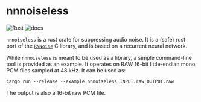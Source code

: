 # nnnoiseless
![Rust](https://github.com/jneem/nnnoiseless/workflows/Rust/badge.svg)
![docs]( https://docs.rs/nnnoiseless/badge.svg)

`nnnoiseless` is a rust crate for suppressing audio noise. It is a (safe) rust port of
the [`RNNoise`](https://github.com/xiph/rnnoise) C library, and is based on a recurrent
neural network.

While `nnnoiseless` is meant to be used as a library, a simple command-line
tool is provided as an example. It operates on RAW 16-bit little-endian mono
PCM files sampled at 48 kHz. It can be used as:

```
cargo run --release --example nnnoiseless INPUT.raw OUTPUT.raw
```

The output is also a 16-bit raw PCM file.
